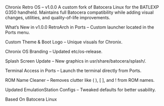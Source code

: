 Chronix Retro OS – v1.0.0
A custom fork of Batocera Linux for the BATLEXP G350 handheld.
Maintains full Batocera compatibility while adding visual changes, utilities, and quality-of-life improvements.

What’s New in v1.0.0
RetroArch in Ports – Custom launcher located in the Ports menu.

Custom Theme & Boot Logo – Unique visuals for Chronix.

Chronix OS Branding – Updated etc/os-release.

Splash Screen Update – New graphics in usr/share/batocera/splash/.

Terminal Access in Ports – Launch the terminal directly from Ports.

ROM Name Cleaner – Removes clutter like ( ), [ ], and ! from ROM names.

Updated EmulationStation Configs – Tweaked defaults for better usability.

Based On
Batocera Linux

